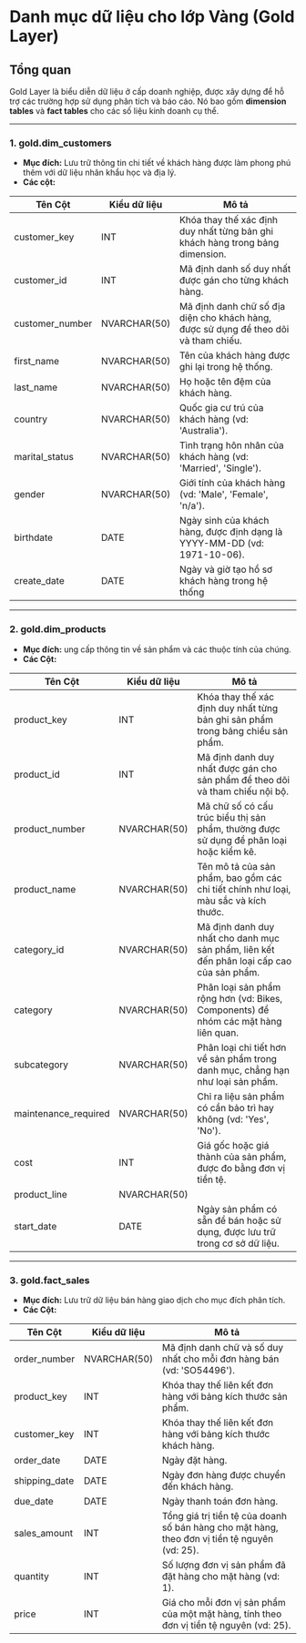 # Danh mục dữ liệu cho lớp Vàng (Gold Layer)

## Tổng quan 
Gold Layer là biểu diễn dữ liệu ở cấp doanh nghiệp, được xây dựng để hỗ trợ các trường hợp sử dụng phân tích và báo cáo. Nó bao gồm **dimension tables** và **fact tables** cho các số liệu kinh doanh cụ thể.

---

### 1. **gold.dim_customers**
- **Mục đích:** Lưu trữ thông tin chi tiết về khách hàng được làm phong phú thêm với dữ liệu nhân khẩu học và địa lý.
- **Các cột:**

| Tên Cột          | Kiểu dữ liệu  | Mô tả                                                                                         |
|------------------|---------------|-----------------------------------------------------------------------------------------------|
| customer_key     | INT           | Khóa thay thế xác định duy nhất từng bản ghi khách hàng trong bảng dimension.               |
| customer_id      | INT           | Mã định danh số duy nhất được gán cho từng khách hàng.                                        |
| customer_number  | NVARCHAR(50)  | Mã định danh chữ số địa diện cho khách hàng, được sử dụng để theo dõi và tham chiếu.         |
| first_name       | NVARCHAR(50)  | Tên của khách hàng được ghi lại trong hệ thống.                                         |
| last_name        | NVARCHAR(50)  | Họ hoặc tên đệm của khách hàng.                                                     |
| country          | NVARCHAR(50)  | Quốc gia cư trú của khách hàng (vd: 'Australia').                               |
| marital_status   | NVARCHAR(50)  | Tình trạng hôn nhân của khách hàng (vd: 'Married', 'Single').                              |
| gender           | NVARCHAR(50)  | Giới tính của khách hàng (vd: 'Male', 'Female', 'n/a').                                  |
| birthdate        | DATE          | Ngày sinh của khách hàng, được định dạng là YYYY-MM-DD (vd: 1971-10-06).               |
| create_date      | DATE          | Ngày và giờ tạo hồ sơ khách hàng trong hệ thống|

---

### 2. **gold.dim_products**
- **Mục đích:** ung cấp thông tin về sản phẩm và các thuộc tính của chúng.
- **Các Cột:**

| Tên Cột         | Kiểu dữ liệu     | Mô tả                                                                                   |
|---------------------|---------------|-----------------------------------------------------------------------------------------------|
| product_key         | INT           | Khóa thay thế xác định duy nhất từng bản ghi sản phẩm trong bảng chiều sản phẩm.         |
| product_id          | INT           | Mã định danh duy nhất được gán cho sản phẩm để theo dõi và tham chiếu nội bộ.            |
| product_number      | NVARCHAR(50)  | Mã chữ số có cấu trúc biểu thị sản phẩm, thường được sử dụng để phân loại hoặc kiểm kê. |
| product_name        | NVARCHAR(50)  | Tên mô tả của sản phẩm, bao gồm các chi tiết chính như loại, màu sắc và kích thước.         |
| category_id         | NVARCHAR(50)  | Mã định danh duy nhất cho danh mục sản phẩm, liên kết đến phân loại cấp cao của sản phẩm.     |
| category            | NVARCHAR(50)  | Phân loại sản phẩm rộng hơn (vd: Bikes, Components) để nhóm các mặt hàng liên quan.  |
| subcategory         | NVARCHAR(50)  | Phân loại chi tiết hơn về sản phẩm trong danh mục, chẳng hạn như loại sản phẩm.      |
| maintenance_required| NVARCHAR(50)  | Chỉ ra liệu sản phẩm có cần bảo trì hay không (vd: 'Yes', 'No').                       |
| cost                | INT           | Giá gốc hoặc giá thành của sản phẩm, được đo bằng đơn vị tiền tệ.                            |
| product_line        | NVARCHAR(50)  | | product_line | NVARCHAR(50) | Dòng sản phẩm hoặc sê-ri cụ thể mà sản phẩm thuộc về (vd: Road, Mountain).      |
| start_date          | DATE          | Ngày sản phẩm có sẵn để bán hoặc sử dụng, được lưu trữ trong cơ sở dữ liệu.|

---

### 3. **gold.fact_sales**
- **Mục đích:** Lưu trữ dữ liệu bán hàng giao dịch cho mục đích phân tích.
- **Các Cột:**

| Tên Cột         | Kiểu dữ liệu     | Mô tả                                                                                   |
|-----------------|---------------|-----------------------------------------------------------------------------------------------|
| order_number    | NVARCHAR(50)  | Mã định danh chữ và số duy nhất cho mỗi đơn hàng bán (vd: 'SO54496').                      |
| product_key     | INT           | Khóa thay thế liên kết đơn hàng với bảng kích thước sản phẩm.                               |
| customer_key    | INT           | Khóa thay thế liên kết đơn hàng với bảng kích thước khách hàng.                              |
| order_date      | DATE          | Ngày đặt hàng.                                                           |
| shipping_date   | DATE          | Ngày đơn hàng được chuyển đến khách hàng.                                          |
| due_date        | DATE          | Ngày thanh toán đơn hàng.                                                      |
| sales_amount    | INT           | Tổng giá trị tiền tệ của doanh số bán hàng cho mặt hàng, theo đơn vị tiền tệ nguyên (vd: 25).   |
| quantity        | INT           | Số lượng đơn vị sản phẩm đã đặt hàng cho mặt hàng (vd: 1).                       |
| price           | INT           | Giá cho mỗi đơn vị sản phẩm của một mặt hàng, tính theo đơn vị tiền tệ nguyên (vd: 25).      |



